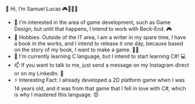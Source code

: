👋 Hi, I’m Samuel Lucas 🎮🧑🏽‍💻


- 👀 I'm interested in the area of ​​game development, such as Game Design, but until that happens, I intend to work with Beck-End. 🎮
- 📖 Hobbies: Outside of the IT area, I am a writer in my spare time, I have a book in the works, and I intend to release it one day, because based on the story of my book, I want to make a game. ✍🏽
- 🌱 I'm currently learning C language, but I intend to start learning C#! 💻
- 📫 If you want to talk to me, just send a message on my Instagram direct or on my LinkedIn. 📱
- ⚡ Interesting Fact: I already developed a 2D platform game when I was 14 years old, and it was from that game that I fell in love with C#, which is why I mastered this language. 😍

